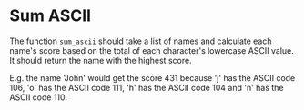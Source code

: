 # Sum ASCII

The function `sum_ascii` should take a list of names and calculate each name's score based on the total of each character's lowercase ASCII value. It should return the name with the highest score.

E.g. the name 'John' would get the score 431 because 'j' has the ASCII code 106, 'o' has the ASCII code 111, 'h' has the ASCII code 104 and 'n' has the ASCII code 110.
